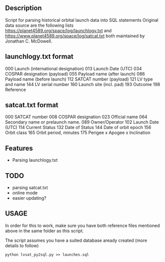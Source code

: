 ## Description

Script for parsing historical orbital launch data into SQL statements
Original data source are the following lists https://planet4589.org/space/log/launchlogy.txt and
https://www.planet4589.org/space/log/satcat.txt both maintained by Jonathan C. McDowell.

## launchlogy.txt format

000 Launch (international designation)
013 Launch Date (UTC)
034 COSPAR designation (payload)
055 Payload name (after launch)
086 Payload name (before launch)
112 SATCAT number (payload)
121 LV type and name
144 LV serial number
160 Launch site (incl. pad)
193 Outcome
198 Reference

## satcat.txt format

000 SATCAT number
008 COSPAR designation
023 Official name
064 Secondary name or prelaunch name.
089 Owner/Operator
102 Launch Date (UTC)
114 Current Status
132 Date of Status
144 Date of orbit epoch
156 Orbit class
165 Orbit period, minutes
175 Perigee x Apogee x Inclination

## Features

- Parsing launchlogy.txt

## TODO 
 - parsing satcat.txt
 - online mode
 - easier updating?
 
## USAGE 

In order for this to work, make sure you have both reference files mentioned above in the same folder as this script.

The script assumes you have a suited database aready created (more details to follow)

    python lvsat_py2sql.py >> launches.sql

